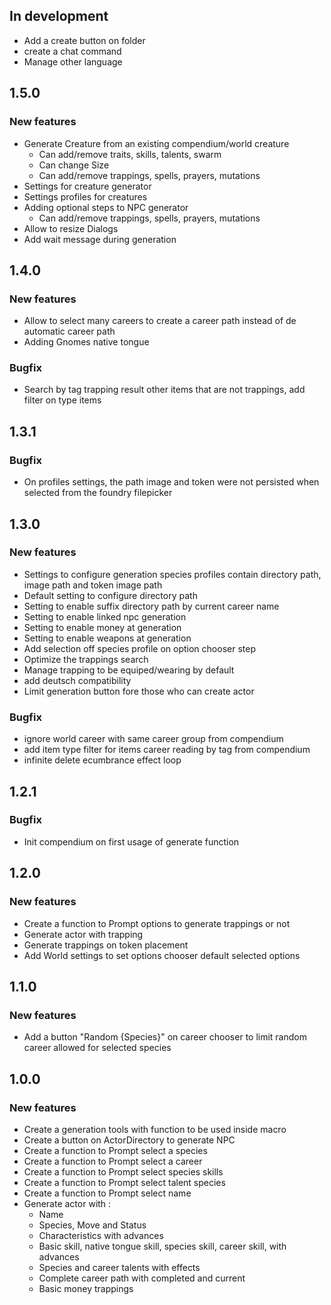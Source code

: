 ## In development

- Add a create button on folder
- create a chat command
- Manage other language

## 1.5.0

### New features

- Generate Creature from an existing compendium/world creature
  - Can add/remove traits, skills, talents, swarm
  - Can change Size
  - Can add/remove trappings, spells, prayers, mutations
- Settings for creature generator
- Settings profiles for creatures
- Adding optional steps to NPC generator
  - Can add/remove trappings, spells, prayers, mutations
- Allow to resize Dialogs
- Add wait message during generation

## 1.4.0

### New features

- Allow to select many careers to create a career path instead of de automatic career path
- Adding Gnomes native tongue

### Bugfix

- Search by tag trapping result other items that are not trappings, add filter on type items

## 1.3.1

### Bugfix

- On profiles settings, the path image and token were not persisted when selected from the foundry filepicker

## 1.3.0

### New features

- Settings to configure generation species profiles contain directory path, image path and token image path
- Default setting to configure directory path
- Setting to enable suffix directory path by current career name
- Setting to enable linked npc generation
- Setting to enable money at generation
- Setting to enable weapons at generation
- Add selection off species profile on option chooser step
- Optimize the trappings search
- Manage trapping to be equiped/wearing by default
- add deutsch compatibility
- Limit generation button fore those who can create actor

### Bugfix

- ignore world career with same career group from compendium
- add item type filter for items career reading by tag from compendium
- infinite delete ecumbrance effect loop

## 1.2.1

### Bugfix

- Init compendium on first usage of generate function

## 1.2.0

### New features

- Create a function to Prompt options to generate trappings or not
- Generate actor with trapping
- Generate trappings on token placement
- Add World settings to set options chooser default selected options

## 1.1.0

### New features

- Add a button "Random {Species}" on career chooser to limit random career allowed for selected species

## 1.0.0

### New features

- Create a generation tools with function to be used inside macro
- Create a button on ActorDirectory to generate NPC
- Create a function to Prompt select a species
- Create a function to Prompt select a career
- Create a function to Prompt select species skills
- Create a function to Prompt select talent species
- Create a function to Prompt select name
- Generate actor with :
  - Name
  - Species, Move and Status
  - Characteristics with advances
  - Basic skill, native tongue skill, species skill, career skill, with advances
  - Species and career talents with effects
  - Complete career path with completed and current
  - Basic money trappings

